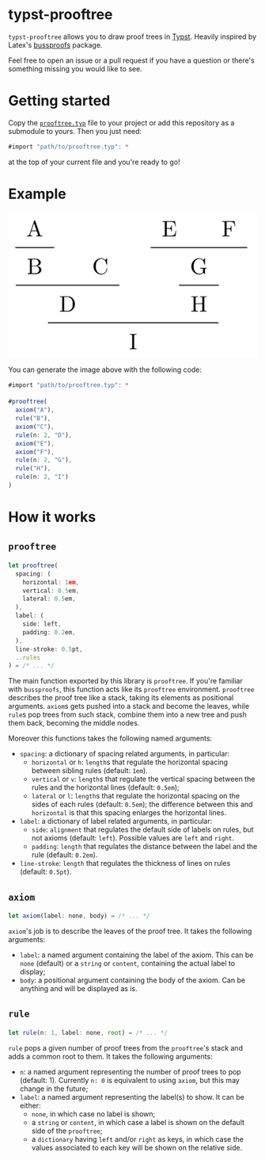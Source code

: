 # typst-prooftree

`typst-prooftree` allows you to draw proof trees in [Typst](https://typst.app/). Heavily inspired by Latex's [bussproofs](https://www.ctan.org/pkg/bussproofs) package.

Feel free to open an issue or a pull request if you have a question or there's something missing you would like to see.

# Getting started

Copy the [`prooftree.typ`](prooftree.typ) file to your project or add this repository as a submodule to yours. Then you just need:

```js
#import "path/to/prooftree.typ": *
```

at the top of your current file and you're ready to go!

# Example

![Proof tree example](examples/example.png)

You can generate the image above with the following code:

```js
#import "path/to/prooftree.typ": *

#prooftree(
  axiom("A"),
  rule("B"),
  axiom("C"),
  rule(n: 2, "D"),
  axiom("E"),
  axiom("F"),
  rule(n: 2, "G"),
  rule("H"),
  rule(n: 2, "I")
)
```

# How it works

## `prooftree`

```js
let prooftree(
  spacing: (
    horizontal: 1em,
    vertical: 0.5em,
    lateral: 0.5em,
  ),
  label: (
    side: left,
    padding: 0.2em,
  ),
  line-stroke: 0.5pt,
  ..rules
) = /* ... */
```

The main function exported by this library is `prooftree`. If you're familiar with `bussproofs`, this function acts like its `prooftree` environment. `prooftree` describes the proof tree like a stack, taking its elements as positional arguments. `axiom`s gets pushed into a stack and become the leaves, while `rule`s pop trees from such stack, combine them into a new tree and push them back, becoming the middle nodes.

Moreover this functions takes the following named arguments:

- `spacing`: a dictionary of spacing related arguments, in particular:
  - `horizontal` or `h`: `length`s that regulate the horizontal spacing between sibling rules (default: `1em`).
  - `vertical` or `v`: `length`s that regulate the vertical spacing between the rules and the horizontal lines (default: `0.5em`);
  - `lateral` or `l`: `length`s that regulate the horizontal spacing on the sides of each rules (default: `0.5em`); the difference between this and `horizontal` is that this spacing enlarges the horizontal lines.
- `label`: a dictionary of label related arguments, in particular:
  - `side`: `alignment` that regulates the default side of labels on rules, but not axioms (default: `left`). Possible values are `left` and `right`.
  - `padding`: `length` that regulates the distance between the label and the rule (default: `0.2em`).
- `line-stroke`: `length` that regulates the thickness of lines on rules (default: `0.5pt`).

## `axiom`

```js
let axiom(label: none, body) = /* ... */
```

`axiom`'s job is to describe the leaves of the proof tree. It takes the following arguments:
- `label`: a named argument containing the label of the axiom. This can be `none` (default) or a `string` or `content`, containing the actual label to display;
- `body`: a positional argument containing the body of the axiom. Can be anything and will be displayed as is.

## `rule`

```js
let rule(n: 1, label: none, root) = /* ... */
```

`rule` pops a given number of proof trees from the `prooftree`'s stack and adds a common root to them. It takes the following arguments:
- `n`: a named argument representing the number of proof trees to pop (default: 1). Currently `n: 0` is equivalent to using `axiom`, but this may change in the future;
- `label`: a named argument representing the label(s) to show. It can be either:
  - `none`, in which case no label is shown;
  - a `string` or `content`, in which case a label is shown on the default side of the `prooftree`;
  - a `dictionary` having `left` and/or `right` as keys, in which case the values associated to each key will be shown on the relative side.
